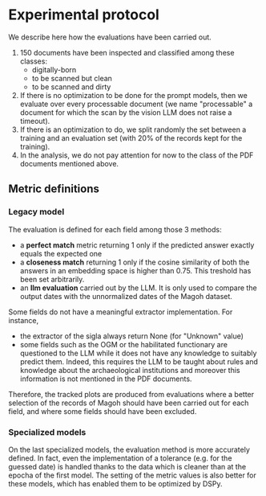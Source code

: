 # Experimental protocol

We describe here how the evaluations have been carried out.

1. 150 documents have been inspected and classified among these classes:
   - digitally-born
   - to be scanned but clean
   - to be scanned and dirty
2. If there is no optimization to be done for the prompt models, then we
   evaluate over every processable document (we name "processable" a document
for which the scan by the vision LLM does not raise a timeout).
3. If there is an optimization to do, we split randomly the set between a
training and an evaluation set (with 20% of the records kept for the
training).
4. In the analysis, we do not pay attention for now to the class of the PDF
documents mentioned above.

## Metric definitions

### Legacy model

The evaluation is defined for each field among those 3 methods:

- a **perfect match** metric returning 1 only if the predicted answer exactly
equals the expected one
- a **closeness match** returning 1 only if the cosine similarity of both the
answers in an embedding space is higher than 0.75. This treshold has been set
arbitrarily.
- an **llm evaluation** carried out by the LLM. It is only used to compare the
  output dates with the unnormalized dates of the Magoh dataset.

Some fields do not have a meaningful extractor implementation. For instance,

- the extractor of the sigla always return None (for "Unknown" value)
- some fields such as the OGM or the habilitated functionary are questioned to
the LLM while it does not have any knowledge to suitably predict them. Indeed,
this requires the LLM to be taught about rules and knowledge about the
archaeological institutions and moreover this information is not mentioned in
the PDF documents.

Therefore, the tracked plots are produced from evaluations where a better
selection of the records of Magoh should have been carried out for each field,
and where some fields should have been excluded.

### Specialized models

On the last specialized models, the evaluation method is more accurately
defined. In fact, even the implementation of a tolerance (e.g. for the guessed
date) is handled thanks to the data which is cleaner than at the epocha of the
first model. The setting of the metric values is also better for these models,
which has enabled them to be optimized by DSPy.
